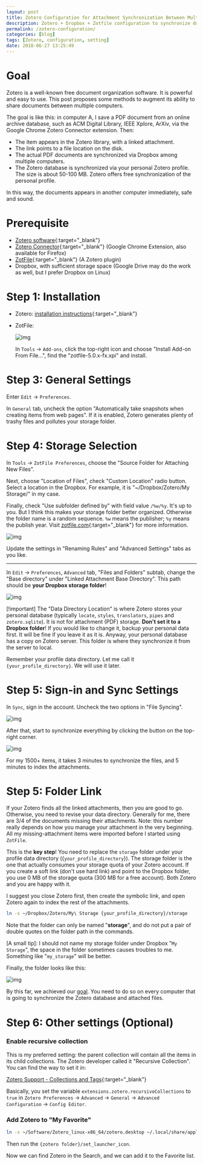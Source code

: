 ```yaml
---
layout: post
title: Zotero Configuration for Attachment Synchronization Between Multiple Computers
description: Zotero + Dropbox + Zotfile configuration to synchronize documents database and files among different computers. You definitely can find similar tutorial from the web, however this is what I finally choose after so many attempts.
permalink: /zotero-configuration/
categories: [blog]
tags: [Zotero, configuration, setting]
date: 2018-06-27 13:25:49 
---
```


# Goal

Zotero is a well-known free document organization software. It is powerful and easy to use. This post proposes some methods to augment its ability to share documents between multiple computers.

The goal is like this: in computer A, I save a PDF document from an online archive database, such as ACM Digital Library, IEEE Xplore, ArXiv, via the Google Chrome Zotero Connector extension. Then:

-   The item appears in the Zotero library, with a linked attachment.
-   The link points to a file location on the disk.
-   The actual PDF documents are synchronized via Dropbox among multiple computers.
-   The Zotero database is synchronized via your personal Zotero profile. The size is about 50-100 MB. Zotero offers free synchronization of the personal profile.

In this way, the documents appears in another computer immediately, safe and sound.

# Prerequisite

-   [Zotero software](https://www.zotero.org/download/){:target="\_blank"}
-   [Zotero Connector](https://chrome.google.com/webstore/detail/ekhagklcjbdpajgpjgmbionohlpdbjgc){:target="\_blank"} (Google Chrome Extension, also available for Firefox)
-   [ZotFile](http://zotfile.com/){:target="\_blank"} (A Zotero plugin)
-   Dropbox, with sufficient storage space (Google Drive may do the work as well, but I prefer Dropbox on Linux)

# Step 1: Installation

-   Zotero: [installation instructions](https://www.zotero.org/support/installation){:target="\_blank"}
-   ZotFile:
    
    ![img](../assets/post-img/zotero-configuration/install-zotfile.png "Install ZotFile")
    
    In `Tools` -> `Add-ons`, click the top-right icon and choose "Install Add-on From File&#x2026;", find the "zotfile-5.0.x-fx.xpi" and install.

# Step 3: General Settings

Enter `Edit` -> `Preferences`.

In `General` tab, uncheck the option "Automatically take snapshots when creating items from web pages". If it is enabled, Zotero generates plenty of trashy files and pollutes your storage folder.

# Step 4: Storage Selection

In `Tools` -> `ZotFile Preferences`, choose the "Source Folder for Attaching New Files".

Next, choose "Location of Files", check "Custom Location" radio button. Select a location in the Dropbox. For example, it is "~/Dropbox/Zotero/My Storage/" in my case.

Finally, check "Use subfolder defined by" with field value `/%w/%y`. It's up to you. But I think this makes your storage folder better organized. Otherwise the folder name is a random sequence. `%w` means the publisher; `%y` means the publish year. Visit [zotfile.com](http://zotfile.com/#renaming-rules){:target="\_blank"} for more information.

![img](../assets/post-img/zotero-configuration/zotfile-settings.png "ZotFile settings")

Update the settings in "Renaming Rules" and "Advanced Settings" tabs as you like.

---

In `Edit` -> `Preferences`, `Advanced` tab, "Files and Folders" subtab, change the "Base directory" under "Linked Attachment Base Directory". This path should be **your Dropbox storage folder**!

![img](../assets/post-img/zotero-configuration/adv-settings.png "Advanced settings")

[!important] The "Data Directory Location" is where Zotero stores your personal database (typically `locate`, `styles`, `translators`, `pipes` and `zotero.sqlite`). It is not for attachment (PDF) storage. **Don't set it to a Dropbox folder**! If you would like to change it, backup your personal data first. It will be fine if you leave it as it is. Anyway, your personal database has a copy on Zotero server. This folder is where they synchronize it from the server to local.

Remember your profile data directory. Let me call it `{your_profile_directory}`. We will use it later.

# Step 5: Sign-in and Sync Settings

In `Sync`, sign in the account. Uncheck the two options in "File Syncing".

![img](../assets/post-img/zotero-configuration/sync-settings.png "Sync settings")

After that, start to synchronize everything by clicking the button on the top-right corner.

![img](../assets/post-img/zotero-configuration/start-to-sync.png "Sync")

For my 1500+ items, it takes 3 minutes to synchronize the files, and 5 minutes to index the attachments.

# Step 5: Folder Link

If your Zotero finds all the linked attachments, then you are good to go. Otherwise, you need to revise your data directory. Generally for me, there are 3/4 of the documents missing their attachments. Note: this number really depends on how you manage your attachment in the very beginning. All my missing-attachment items were imported before I started using `ZotFile`.

This is the **key step**! You need to replace the `storage` folder under your profile data directory ({`your_profile_directory`}). The storage folder is the one that actually consumes your storage quota of your Zotero account. If you create a soft link (don't use hard link) and point to the Dropbox folder, you use 0 MB of the storage quota (300 MB for a free account). Both Zotero and you are happy with it.

I suggest you close Zotero first, then create the symbolic link, and open Zotero again to index the rest of the attachments.

```sh
ln -s ~/Dropbox/Zotero/My\ Storage {your_profile_directory}/storage
```

Note that the folder can only be named "**storage**", and do not put a pair of double quotes on the folder path in the commands.

[A small tip]: I should not name my storage folder under Dropbox "`My Storage`", the space in the folder sometimes causes troubles to me. Something like "`my_storage`" will be better.

Finally, the folder looks like this:

![img](../assets/post-img/zotero-configuration/data-directory-overview.png "Sync")

By this far, we achieved our [goal](./#goal). You need to do so on every computer that is going to synchronize the Zotero database and attached files.

# Step 6: Other settings (Optional)

### Enable recursive collection

This is my preferred setting: the parent collection will contain all the items in its child collections. The Zotero developer called it "Recursive Collection". You can find the way to set it in:

[Zotero Support - Collections and Tags](https://www.zotero.org/support/collections_and_tags#recursive_collections){:target=”\_blank”}

Basically, you set the variable `extensions.zotero.recursiveCollections` to `true` in `Zotero Preferences` -> `Advanced` -> `General` -> `Advanced Configuration` -> `Config Editor`.

### Add Zotero to "My Favorite"

```sh
ln -s ~/Software/Zotero_linux-x86_64/zotero.desktop ~/.local/share/applications
```

Then run the `{zotero folder}/set_launcher_icon`.

Now we can find Zotero in the Search, and we can add it to the Favorite list.
